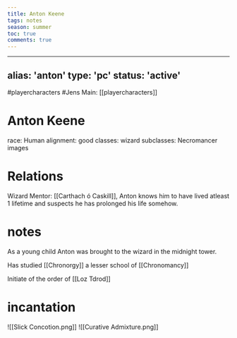 ---title: Anton Keenetags: notesseason: summertoc: truecomments: true---
---
alias: 'anton'
type: 'pc'
status: 'active'
---
#playercharacters #Jens 
Main: [[playercharacters]]

# Anton Keene 
race: Human
alignment: good
classes: wizard
subclasses: Necromancer
images

# Relations
Wizard Mentor: [[Carthach ó Caskill]], Anton knows him to have lived atleast 1 lifetime and suspects he has prolonged his life somehow.

# notes
As a young child Anton was brought to the wizard in the midnight tower.

Has studied [[Chronorgy]] a lesser school of [[Chronomancy]]

Initiate of the order of [[Loz Tdrod]]

# incantation 

![[Slick Concotion.png]]
![[Curative Admixture.png]]
